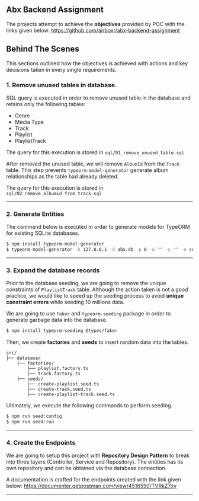 ## Abx Backend Assignment 

The projects attempt to achieve the **objectives** provided by POC with the links given below: 
https://github.com/airboxr/abx-backend-assignment  

## Behind The Scenes

This sections outlined how the objectives is achieved with actions and key decisions taken in every single requirements.

### 1. Remove unused tables in database.

SQL query is executed in order to remove unused table in the database and retains only the following tables:
- Genre
- Media Type 
- Track 
- Playlist
- PlaylistTrack

The query for this execution is stored in `sql/01_remove_unused_table.sql`


After removed the unused table, we will remove `AlbumId` from the `Track` table. This step prevents `typeorm-model-generator` generate album relationships as the table had already deleted.

The query for this execution is stored in `sql/02_remove_albumid_from_track.sql`

---

### 2. Generate Entities 

The command below is executed in order to generate models for TypeORM for existing SQLite databases. 

```bash
$ npm install typeorm-model-generator
$ typeorm-model-generator -h 127.0.0.1 -d abx.db -p 0 -u "" -x "" -e sqlite
```

--- 

### 3. Expand the database records

Prior to the database seeding, we are going to remove the unique constraints of `PlaylistTrack` table. 
Although the action taken is not a good practice, we would like to speed up the seeding process to avoid **unique constraint errors** while seeding 10 millions data.

We are going to use `Faker` and `typeorm-seeding` package in order to generate garbage data into the database.

```bash
$ npm install typeorm-seeding @types/faker
```

Then, we create **factories** and **seeds** to insert random data into the tables.

```
src/
├── database/               
    ├── factories/        
        ├── playlist.factory.ts     
        ├── track.factory.ts     
    ├── seeds/ 
        ├── create-playlist.seed.ts     
        ├── create-track.seed.ts
        ├── create-playlist-track.seed.ts
```

Ultimately, we execute the following commands to perform seeding. 

```bash
$ npm run seed:config
$ npm run seed:run
```

--- 

### 4. Create the Endpoints 

We are going to setup this project with **Repository Design Pattern** to break  into three layers (Controller, Service and Repository). 
The entities has its own repository and can be obtained via the database connection. 

A documentation is crafted for the endpoints created with the link given below:
https://documenter.getpostman.com/view/4516550/TVRkZ7xy

--- 



